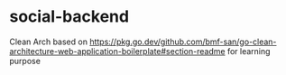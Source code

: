 # social-backend
Clean Arch based on https://pkg.go.dev/github.com/bmf-san/go-clean-architecture-web-application-boilerplate#section-readme
for learning purpose
